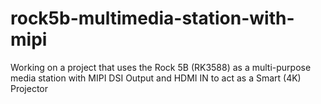 # rock5b-multimedia-station-with-mipi
Working on a project that uses the Rock 5B (RK3588) as a multi-purpose media station with MIPI DSI Output and HDMI IN to act as a Smart (4K) Projector
